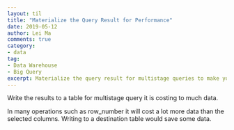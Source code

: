 ```yaml
---
layout: til
title: "Materialize the Query Result for Performance"
date: 2019-05-12
author: Lei Ma
comments: true
category:
- data
tag:
- Data Warehouse
- Big Query
excerpt: Materialize the query result for multistage queries to make your query faster and lower the costs.
---
```


Write the results to a table for multistage query it is costing to much data. 

In many operations such as row_number it will cost a lot more data than the selected columns. Writing to a destination table would save some data.

